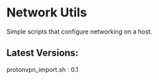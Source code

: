 # Network Utils

Simple scripts that configure networking on a host. 

## Latest Versions:
protonvpn_import.sh : 0.1
